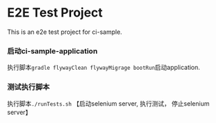 # E2E Test Project
This is an e2e test project for ci-sample.

### 启动ci-sample-application
执行脚本`gradle flywayClean flywayMigrage bootRun`启动application.

### 测试执行脚本
执行脚本`./runTests.sh` 【启动selenium server, 执行测试， 停止selenium server】

